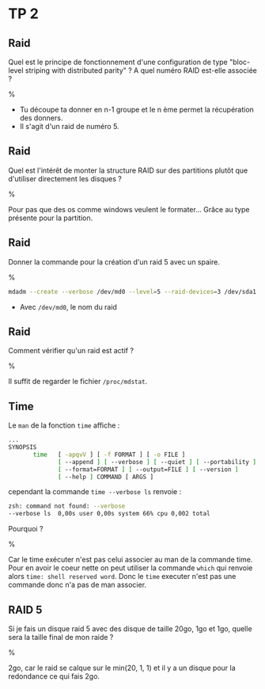 # TP 2

## Raid 

Quel est le principe de fonctionnement d'une configuration de type "bloc-level 
striping with distributed parity" ? A quel numéro RAID est-elle associée ?

%

- Tu découpe ta donner en n-1 groupe et le n ème permet la récupération des 
donners.
- Il s'agit d'un raid de numéro 5.

## Raid

Quel est l'intérêt de monter la structure RAID sur des partitions plutôt que 
d'utiliser directement les disques ?

%

Pour pas que des os comme windows veulent le formater... Grâce au type présente 
pour la partition.

## Raid

Donner la commande pour la création d'un raid 5 avec un spaire.

%

```sh
mdadm --create --verbose /dev/md0 --level=5 --raid-devices=3 /dev/sda1 /dev/sdb1 /dev/sdc1 --spare-devices=1 /dev/sdd1
```

- Avec `/dev/md0`, le nom du raid

## Raid

Comment vérifier qu'un raid est actif ?

%

Il suffit de regarder le fichier `/proc/mdstat`.

## Time

Le `man` de la fonction `time` affiche :

```sh
...
SYNOPSIS
       time   [ -apqvV ] [ -f FORMAT ] [ -o FILE ]
              [ --append ] [ --verbose ] [ --quiet ] [ --portability ]
              [ --format=FORMAT ] [ --output=FILE ] [ --version ]
              [ --help ] COMMAND [ ARGS ]
```
cependant la commande `time --verbose ls` renvoie :

```sh
zsh: command not found: --verbose
--verbose ls  0,00s user 0,00s system 66% cpu 0,002 total
```

Pourquoi ?

%

Car le time exécuter n'est pas celui associer au man de la commande time. Pour 
en avoir le coeur nette on peut utiliser la commande `which` qui renvoie alors 
`time: shell reserved word`. Donc le `time` executer n'est pas une commande 
donc n'a pas de man associer.

## RAID 5

Si je fais un disque raid 5 avec des disque de taille 20go, 1go et 1go, quelle 
sera la taille final de mon raide ?

%

2go, car le raid se calque sur le min(20, 1, 1) et il y a un disque pour la
redondance ce qui fais 2go.

